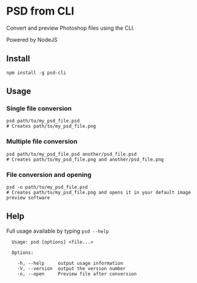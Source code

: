 # PSD from CLI

Convert and preview Photoshop files using the CLI.

Powered by NodeJS

## Install

```
npm install -g psd-cli
```

## Usage

### Single file conversion

```
psd path/to/my_psd_file.psd
# Creates path/to/my_psd_file.png
```

### Multiple file conversion

```
psd path/to/my_psd_file.psd another/psd_file.psd
# Creates path/to/my_psd_file.png and another/psd_file.png
```

### File conversion and opening

```
psd -o path/to/my_psd_file.psd
# Creates path/to/my_psd_file.png and opens it in your default image preview software
```

## Help

Full usage available by typing `psd --help` 

```
  Usage: psd [options] <file...>

  Options:

    -h, --help     output usage information
    -V, --version  output the version number
    -o, --open     Preview file after conversion
```